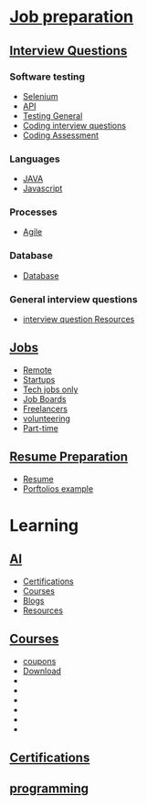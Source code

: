 # [Job preparation](https://github.com/shrey094/Useful-Resources/blob/career-resources/Job%20preparation)
 
 ## [Interview Questions](https://github.com/shrey094/Useful-Resources/blob/career-resources/Job%20preparation/Interview.md)
   ### Software testing 
   - [Selenium](https://github.com/shrey094/Useful-Resources/blob/career-resources/Job%20preparation/Interview.md#selenium)
   - [API](https://github.com/shrey094/Useful-Resources/blob/career-resources/Job%20preparation/Interview.md#api)
   - [Testing General](https://github.com/shrey094/Useful-Resources/blob/career-resources/Job%20preparation/Interview.md#interview-question-resources)
   - [Coding interview questions](https://github.com/shrey094/Useful-Resources/blob/career-resources/Job%20preparation/Interview.md#coding-interview-questions)
   - [Coding Assessment](https://github.com/shrey094/Useful-Resources/blob/career-resources/Job%20preparation/Interview.md#coding-assessment) 
   ### Languages
   - [JAVA](https://github.com/shrey094/Useful-Resources/blob/career-resources/Job%20preparation/Interview.md#java)
   - [Javascript](https://github.com/shrey094/Useful-Resources/blob/career-resources/Job%20preparation/Interview.md#js)
   ### Processes
   - [Agile](https://github.com/shrey094/Useful-Resources/blob/career-resources/Job%20preparation/Interview.md#database)
   ### Database
   - [Database](https://github.com/shrey094/Useful-Resources/blob/career-resources/Job%20preparation/Interview.md#testing-general)
  ### General interview questions
   - [interview question Resources](https://github.com/shrey094/Useful-Resources/blob/career-resources/Job%20preparation/Interview.md#coding-interview-questions)
 
 ## [Jobs](https://github.com/shrey094/Useful-Resources/blob/career-resources/Job%20preparation/Jobs.md)
   -   [Remote](https://github.com/shrey094/Useful-Resources/blob/career-resources/Job%20preparation/Jobs.md#remote)
   -   [Startups](https://github.com/shrey094/Useful-Resources/blob/career-resources/Job%20preparation/Jobs.md#Startups)
   -   [Tech jobs only](https://github.com/shrey094/Useful-Resources/blob/career-resources/Job%20preparation/Jobs.md#tech-jobs-only)
   -   [Job Boards](https://github.com/shrey094/Useful-Resources/blob/career-resources/Job%20preparation/Jobs.md#job-boards)
   -   [Freelancers](https://github.com/shrey094/Useful-Resources/blob/career-resources/Job%20preparation/Jobs.md#Freelancers)
   -   [volunteering](https://github.com/shrey094/Useful-Resources/blob/career-resources/Job%20preparation/Jobs.md#volunteering)
   -   [Part-time](https://github.com/shrey094/Useful-Resources/blob/career-resources/Job%20preparation/Jobs.md#Part-time)

 ## [Resume Preparation](https://github.com/shrey094/Useful-Resources/blob/career-resources/Job%20preparation/Resume%20preperation.md)
   -  [Resume](https://github.com/shrey094/Useful-Resources/blob/career-resources/Job%20preparation/Resume%20preperation.md#resume)
   -  [Porftolios example](https://github.com/shrey094/Useful-Resources/blob/career-resources/Job%20preparation/Resume%20preperation.md#porftolio)

# Learning

## [AI](https://github.com/shrey094/Useful-Resources/blob/career-resources/Learning/AI.md)
   -  [Certifications](https://github.com/shrey094/Useful-Resources/blob/career-resources/Learning/AI.md#certifications)
   -  [Courses](https://github.com/shrey094/Useful-Resources/blob/career-resources/Learning/AI.md#courses)
   -  [Blogs](https://github.com/shrey094/Useful-Resources/blob/career-resources/Learning/AI.md#blogs)
   -  [Resources](https://github.com/shrey094/Useful-Resources/blob/career-resources/Learning/AI.md#ai-resources)


## [Courses](https://github.com/shrey094/Useful-Resources/blob/career-resources/Learning/Courses.md)
   -  [coupons](https://github.com/shrey094/Useful-Resources/blob/career-resources/Learning/Courses.md#coupons)
   -  [Download](https://github.com/shrey094/Useful-Resources/blob/career-resources/Learning/Courses.md#download)
   -  []()
   -  []()
   -  []()
   -  []()
   -  []()
   -  

## [Certifications](https://github.com/shrey094/Useful-Resources/blob/career-resources/Learning/certifications.md)


## [programming](https://github.com/shrey094/Useful-Resources/blob/career-resources/Learning/programming.md)
